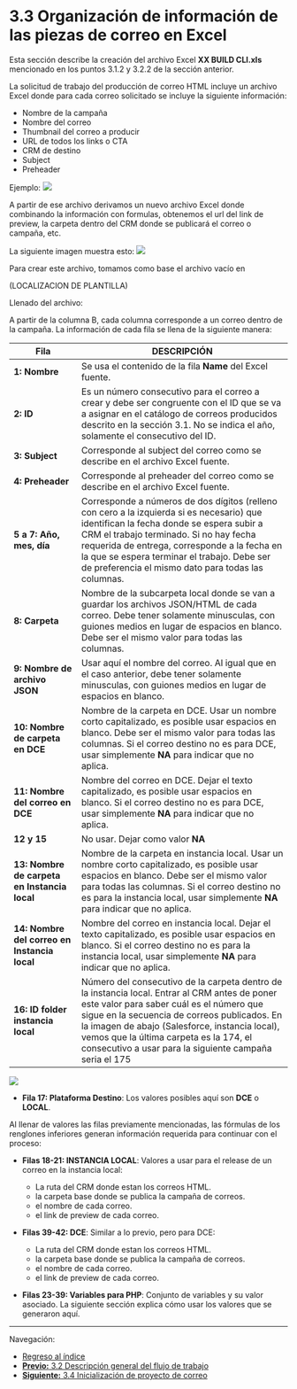 # **3.3 Organización de información de las piezas de correo en Excel**

Esta sección describe la creación del archivo Excel **XX BUILD CLI.xls** mencionado en los puntos 3.1.2 y 3.2.2 de la sección anterior.

La solicitud de trabajo del producción de correo HTML incluye un archivo Excel donde para cada correo solicitado se incluye la siguiente información:

* Nombre de la campaña
* Nombre del correo
* Thumbnail del correo a producir
* URL de todos los links o CTA
* CRM de destino
* Subject
* Preheader

Ejemplo:
![](https://i.imgur.com/QQIRGww.png)


A partir de ese archivo derivamos un nuevo archivo Excel donde combinando la información con formulas, obtenemos el url del link de preview, la carpeta dentro del CRM donde se publicará el correo o campaña, etc.

La siguiente imagen muestra esto:
![](https://i.imgur.com/E6QIb8s.png)


Para crear este archivo, tomamos como base el archivo vacío en 

(LOCALIZACION DE PLANTILLA)

Llenado del archivo:

A partir de la columna B, cada columna corresponde a un correo dentro de la campaña. La información de cada fila se llena de la siguiente manera:

| Fila | DESCRIPCIÓN  |
|------|--------------|
| **1: Nombre**  | Se usa el contenido de la fila **Name** del Excel fuente. |
| **2: ID** | Es un número consecutivo para el correo a crear y debe ser congruente con el ID que se va a asignar en el catálogo de correos producidos descrito en la sección 3.1. No se indica el año, solamente el consecutivo del ID. |
| **3: Subject** | Corresponde al subject del correo como se describe en el archivo Excel fuente. |
| **4: Preheader** | Corresponde al preheader del correo como se describe en el archivo Excel fuente. |
| **5 a 7: Año, mes, día** | Corresponde a números de dos dígitos (relleno con cero a la izquierda si es necesario) que identifican la fecha donde se espera subir a CRM el trabajo terminado. Si no hay fecha requerida de entrega, corresponde a la fecha en la que se espera terminar el trabajo. Debe ser de preferencia el mismo dato para todas las columnas. |
| **8: Carpeta** | Nombre de la subcarpeta local donde se van a guardar los archivos JSON/HTML de cada correo. Debe tener solamente minusculas, con guiones medios en lugar de espacios en blanco. Debe ser el mismo valor para todas las columnas. |
| **9: Nombre de archivo JSON** | Usar aquí el nombre del correo. Al igual que en el caso anterior, debe tener solamente minusculas, con guiones medios en lugar de espacios en blanco.  |
| **10: Nombre de carpeta en DCE** | Nombre de la carpeta en DCE. Usar un nombre corto capitalizado, es posible usar espacios en blanco. Debe ser el mismo valor para todas las columnas. Si el correo destino no es para DCE, usar simplemente **NA** para indicar que no aplica.  |
| **11: Nombre del correo en DCE** | Nombre del correo en DCE. Dejar el texto capitalizado, es posible usar espacios en blanco. Si el correo destino no es para DCE, usar simplemente **NA** para indicar que no aplica.  |
| **12 y 15**| No usar. Dejar como valor **NA** |
| **13: Nombre de carpeta en Instancia local** | Nombre de la carpeta en instancia local. Usar un nombre corto capitalizado, es posible usar espacios en blanco. Debe ser el mismo valor para todas las columnas. Si el correo destino no es para la instancia local, usar simplemente **NA** para indicar que no aplica.  |
| **14: Nombre del correo en Instancia local** | Nombre del correo en instancia local. Dejar el texto capitalizado, es posible usar espacios en blanco. Si el correo destino no es para la instancia local, usar simplemente **NA** para indicar que no aplica.  |
| **16: ID folder instancia local** | Número del consecutivo de la carpeta dentro de la instancia local. Entrar al CRM antes de poner este valor para saber cuál es el número que sigue en la secuencia de correos publicados. En la imagen de abajo (Salesforce, instancia local), vemos que la última carpeta es la 174, el consecutivo a usar para la siguiente campaña seria el 175 |



<!--
* **Fila 1: Nombre** Se usa el contenido de la fila **Name** del Excel fuente.
* **Fila 2: ID** Es un número consecutivo para el correo a crear y debe ser congruente con el ID que se va a asignar en el catálogo de correos producidos descrito en la sección 3.1. No se indica el año, solamente el consecutivo del ID.
* **Fila 3: Subject**: Corresponde al subject del correo como se describe en el archivo Excel fuente.
* **Fila 4: Preheader**: Corresponde al preheader del correo como se describe en el archivo Excel fuente.
* **Filas 5 a 7: Año, mes, día**: Corresponde a números de dos dígitos (relleno con cero a la izquierda si es necesario) que identifican la fecha donde se espera subir a CRM el trabajo terminado. Si no hay fecha requerida de entrega, corresponde a la fecha en la que se espera terminar el trabajo. Debe ser de preferencia el mismo dato para todas las columnas.
* **Fila 8: Carpeta**: Nombre de la subcarpeta local donde se van a guardar los archivos JSON/HTML de cada correo. Debe tener solamente minusculas, con guiones medios en lugar de espacios en blanco. Debe ser el mismo valor para todas las columnas.
* **Fila 9: Nombre de archivo JSON**: Usar aquí el nombre del correo. Al igual que en el caso anterior, debe tener solamente minusculas, con guiones medios en lugar de espacios en blanco. 
* **Fila 10: Nombre de carpeta en DCE**: Nombre de la carpeta en DCE. Usar un nombre corto capitalizado, es posible usar espacios en blanco. Debe ser el mismo valor para todas las columnas. Si el correo destino no es para DCE, usar simplemente **NA** para indicar que no aplica. 
* **Fila 11: Nombre del correo en DCE**: Nombre del correo en DCE. Dejar el texto capitalizado, es posible usar espacios en blanco. Si el correo destino no es para DCE, usar simplemente **NA** para indicar que no aplica. 
* **Filas 12 y 15:**: No usar. Dejar como valor **NA**
* **Fila 13: Nombre de carpeta en Instancia local**: Nombre de la carpeta en instancia local. Usar un nombre corto capitalizado, es posible usar espacios en blanco. Debe ser el mismo valor para todas las columnas. Si el correo destino no es para la instancia local, usar simplemente **NA** para indicar que no aplica. 
* **Fila 14: Nombre del correo en Instancia local**: Nombre del correo en instancia local. Dejar el texto capitalizado, es posible usar espacios en blanco. Si el correo destino no es para la instancia local, usar simplemente **NA** para indicar que no aplica. 
* **Fila 16: ID folder instancia local**: Número del consecutivo de la carpeta dentro de la instancia local. Entrar al CRM antes de poner este valor para saber cuál es el número que sigue en la secuencia de correos publicados. En la imagen de abajo (Salesforce, instancia local), vemos que la última carpeta es la 174, el consecutivo a usar para la siguiente campaña seria el 175
-->

![](https://i.imgur.com/5tRAi5m.png)

* **Fila 17: Plataforma Destino**: Los valores posibles aquí son **DCE** o **LOCAL**.


Al llenar de valores las filas previamente mencionadas, las fórmulas de los renglones inferiores generan información requerida para continuar con el proceso:


* **Filas 18-21: INSTANCIA LOCAL**: Valores a usar para el release de un correo en la instancia local: 
  * La ruta del CRM donde estan los correos HTML.
  * la carpeta base donde se publica la campaña de correos.
  * el nombre de cada correo.
  * el link de preview de cada correo.

* **Filas 39-42: DCE**: Similar a lo previo, pero para DCE: 
  * La ruta del CRM donde estan los correos HTML.
  * la carpeta base donde se publica la campaña de correos.
  * el nombre de cada correo.
  * el link de preview de cada correo.
  

* **Filas 23-39: Variables para PHP**: Conjunto de variables y su valor asociado. La siguiente sección explica cómo usar los valores que se generaron aquí.




___

Navegación:

* [Regreso al índice](README.md)
* [**Previo:** 3.2 Descripción general del flujo de trabajo](3_2_Flujo_de_trabajo.md)
* [**Siguiente:** 3.4 Inicialización de proyecto de correo](3_4_Inicio_de_proyecto.md)
